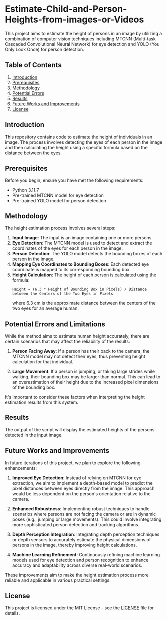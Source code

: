 # Estimate-Child-and-Person-Heights-from-images-or-Videos


This project aims to estimate the height of persons in an image by utilizing a combination of computer vision techniques including MTCNN (Multi-task Cascaded Convolutional Neural Network) for eye detection and YOLO (You Only Look Once) for person detection. 

## Table of Contents
1. [Introduction](#introduction)
2. [Prerequisites](#prerequisites)
3. [Methodology](#methodology)
4. [Potential Errors](#potential_errors)
6. [Results](#results)
7. [Future Works and Improvements](#future_work_and_improvements)
8. [License](#license)

## Introduction
This repository contains code to estimate the height of individuals in an image. The process involves detecting the eyes of each person in the image and then calculating the height using a specific formula based on the distance between the eyes.

## Prerequisites
Before you begin, ensure you have met the following requirements:
- Python 3.11.7
- Pre-trained MTCNN model for eye detection
- Pre-trained YOLO model for person detection

## Methodology
The height estimation process involves several steps:

1. **Input Image**: The input is an image containing one or more persons.
2. **Eye Detection**: The MTCNN model is used to detect and extract the coordinates of the eyes for each person in the image.
3. **Person Detection**: The YOLO model detects the bounding boxes of each person in the image.
4. **Mapping Eye Coordinates to Bounding Boxes**: Each detected eye coordinate is mapped to its corresponding bounding box.
5. **Height Calculation**: The height of each person is calculated using the formula:
    ```
    Height = (6.3 * Height of Bounding Box in Pixels) / Distance between the Centers of the Two Eyes in Pixels
    ```
    where 6.3 cm is the approximate distance between the centers of the two eyes for an average human.

## Potential Errors and Limitations

While the method aims to estimate human height accurately, there are certain scenarios that may affect the reliability of the results:

1. **Person Facing Away**: If a person has their back to the camera, the MTCNN model may not detect their eyes, thus preventing height calculation for that individual.

2. **Large Movement**: If a person is jumping, or taking large strides while walking, their bounding box may be larger than normal. This can lead to an overestimation of their height due to the increased pixel dimensions of the bounding box.

It's important to consider these factors when interpreting the height estimation results from this system.


## Results
The output of the script will display the estimated heights of the persons detected in the input image.

## Future Works and Improvements

In future iterations of this project, we plan to explore the following enhancements:

1. **Improved Eye Detection**: Instead of relying on MTCNN for eye extraction, we aim to implement a depth-based model to predict the pixel distances between eyes directly from the image. This approach would be less dependent on the person's orientation relative to the camera.

2. **Enhanced Robustness**: Implementing robust techniques to handle scenarios where persons are not facing the camera or are in dynamic poses (e.g., jumping or large movements). This could involve integrating more sophisticated person detection and tracking algorithms.

3. **Depth Perception Integration**: Integrating depth perception techniques or depth sensors to accurately estimate the physical dimensions of persons in the image, thereby improving height calculations.

4. **Machine Learning Refinement**: Continuously refining machine learning models used for eye detection and person recognition to enhance accuracy and adaptability across diverse real-world scenarios.

These improvements aim to make the height estimation process more reliable and applicable in various practical settings.


## License
This project is licensed under the MIT License - see the [LICENSE](LICENSE) file for details.

